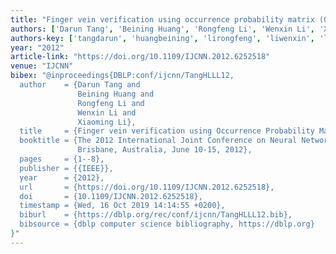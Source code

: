 ```yaml
---
title: "Finger vein verification using occurrence probability matrix (OPM)"
authors: ['Darun Tang', 'Beining Huang', 'Rongfeng Li', 'Wenxin Li', 'Xiaoming Li']
authors-key: ['tangdarun', 'huangbeining', 'lirongfeng', 'liwenxin', 'lixiaoming']
year: "2012"
article-link: "https://doi.org/10.1109/IJCNN.2012.6252518"
venue: "IJCNN"
bibex: "@inproceedings{DBLP:conf/ijcnn/TangHLLL12,
  author    = {Darun Tang and
               Beining Huang and
               Rongfeng Li and
               Wenxin Li and
               Xiaoming Li},
  title     = {Finger vein verification using Occurrence Probability Matrix {(OPM)}},
  booktitle = {The 2012 International Joint Conference on Neural Networks (IJCNN),
               Brisbane, Australia, June 10-15, 2012},
  pages     = {1--8},
  publisher = {{IEEE}},
  year      = {2012},
  url       = {https://doi.org/10.1109/IJCNN.2012.6252518},
  doi       = {10.1109/IJCNN.2012.6252518},
  timestamp = {Wed, 16 Oct 2019 14:14:55 +0200},
  biburl    = {https://dblp.org/rec/conf/ijcnn/TangHLLL12.bib},
  bibsource = {dblp computer science bibliography, https://dblp.org}
}"
---
```

